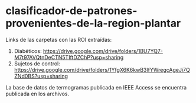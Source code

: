 # clasificador-de-patrones-provenientes-de-la-region-plantar

Links de las carpetas con las ROI extraídas: 
 1. Diabéticos: https://drive.google.com/drive/folders/1BU7YQ7-M7t97AVQtnDeCTN5TIftDZChP?usp=sharing
 2. Sujetos de control: https://drive.google.com/drive/folders/1YfgX6K6kwB3lfYWregcAgeJi7QZNd0BS?usp=sharing


La base de datos de termogramas publicada en IEEE Access se encuentra publicada en los archivos. 
